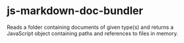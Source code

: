 # js-markdown-doc-bundler
Reads a folder containing documents of given type(s) and returns a JavaScript object containing paths and references to files in memory.
